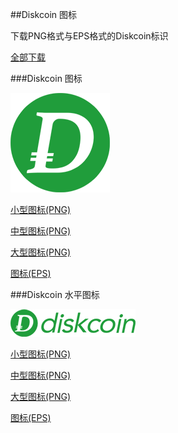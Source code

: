 ##Diskcoin 图标

下载PNG格式与EPS格式的Diskcoin标识

[全部下载](https://github.com/diskcoin-apps-team/wiki/blob/master/Docs/logosdownload/logos.zip)

###Diskcoin 图标

![alt](image/logossmall.png)

[小型图标(PNG)](https://github.com/diskcoin-apps-team/wiki/blob/master/Docs/logosdownload/logosmall.png)

[中型图标(PNG)](https://github.com/diskcoin-apps-team/wiki/blob/master/Docs/logosdownload/logomedium.png)

[大型图标(PNG)](https://github.com/diskcoin-apps-team/wiki/blob/master/Docs/logosdownload/logolarge.png)

[图标(EPS)](https://github.com/diskcoin-apps-team/wiki/blob/master/Docs/logosdownload/logo.eps)



###Diskcoin 水平图标

![alt](image/DISCssmall.png)

[小型图标(PNG)](https://github.com/diskcoin-apps-team/wiki/blob/master/Docs/logosdownload/DISCsmall.png)

[中型图标(PNG)](https://github.com/diskcoin-apps-team/wiki/blob/master/Docs/logosdownload/DISCmedium.png)

[大型图标(PNG)](https://github.com/diskcoin-apps-team/wiki/blob/master/Docs/logosdownload/DISClarge.png)

[图标(EPS)](https://github.com/diskcoin-apps-team/wiki/blob/master/Docs/logosdownload/DISC.eps)

